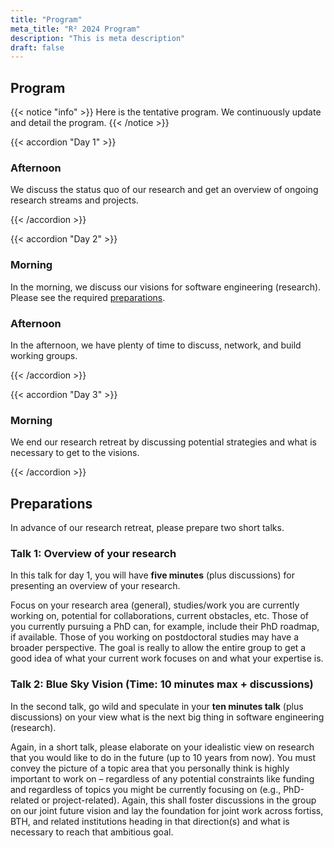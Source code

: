 ```yaml
---
title: "Program"
meta_title: "R² 2024 Program"
description: "This is meta description"
draft: false
---
```


## Program

{{< notice "info" >}}
Here is the tentative program. We continuously update and detail the program.
{{< /notice >}}

{{< accordion "Day 1" >}}

### Afternoon

We discuss the status quo of our research and get an overview of ongoing research streams and projects.

{{< /accordion >}}

{{< accordion "Day 2" >}}

### Morning

In the morning, we discuss our visions for software engineering (research). Please see the required [preparations](#preparations).

### Afternoon

In the afternoon, we have plenty of time to discuss, network, and build working groups.

{{< /accordion >}}

{{< accordion "Day 3" >}}

### Morning 

We end our research retreat by discussing potential strategies and what is necessary to get to the visions.

{{< /accordion >}}

## Preparations

In advance of our research retreat, please prepare two short talks.

### Talk 1: Overview of your research

In this talk for day 1, you will have **five minutes** (plus discussions) for presenting an overview of your research.

Focus on your research area (general), studies/work you are currently working on, potential for collaborations, current obstacles, etc. Those of you currently pursuing a PhD can, for example, include their PhD roadmap, if available. Those of you working on postdoctoral studies may have a broader perspective. The goal is really to allow the entire group to get a good idea of what your current work focuses on and what your expertise is.

### Talk 2: Blue Sky Vision (Time: 10 minutes max + discussions)

In the second talk, go wild and speculate in your **ten minutes talk**  (plus discussions) on your view what is the next big thing in software engineering (research).

Again, in a short talk, please elaborate on your idealistic view on research that you would like to do in the future (up to 10 years from now). You must convey the picture of a topic area that you personally think is highly important to work on – regardless of any potential constraints like funding and regardless of topics you might be currently focusing on (e.g., PhD-related or project-related). Again, this shall foster discussions in the group on our joint future vision and lay the foundation for joint work across fortiss, BTH, and related institutions heading in that direction(s) and what is necessary to reach that ambitious goal.
